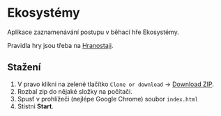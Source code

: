 # Ekosystémy
Aplikace zaznamenávání postupu v běhací hře Ekosystémy.

Pravidla hry jsou třeba na [Hranostaji](https://www.hranostaj.cz/hra1110).

## Stažení
1) V pravo klikni na zelené tlačítko `Clone or download` -> [Download ZIP](https://github.com/rajmundHutar/ecosystem/archive/master.zip).
2) Rozbal zip do nějaké složky na počítači.
3) Spusť v prohlížeči (nejlépe Google Chrome) soubor `index.html`
4) Stistni **Start**.